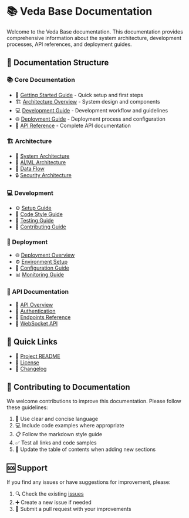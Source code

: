 # 📚 Veda Base Documentation

Welcome to the Veda Base documentation. This documentation provides comprehensive information about the system architecture, development processes, API references, and deployment guides.

## 📑 Documentation Structure

### 📚 Core Documentation

- 🚀 [Getting Started Guide](getting_started.md) - Quick setup and first steps
- 🏗️ [Architecture Overview](architecture/overview.md) - System design and components
- 💻 [Development Guide](development/development_guide.md) - Development workflow and guidelines
- 🌐 [Deployment Guide](deployment/deployment_guide.md) - Deployment process and configuration
- 📖 [API Reference](api/api_reference.md) - Complete API documentation

### 🏗️ Architecture

- 🔧 [System Architecture](architecture/overview.md)
- 🤖 [AI/ML Architecture](architecture/ai_ml_architecture.md)
- 🔄 [Data Flow](architecture/data_flow.md)
- 🔒 [Security Architecture](architecture/security.md)

### 💻 Development

- ⚙️ [Setup Guide](development/development_guide.md)
- 📝 [Code Style Guide](development/code_style.md)
- 🧪 [Testing Guide](development/testing.md)
- 🤝 [Contributing Guide](development/contributing.md)

### 🚀 Deployment

- 🌐 [Deployment Overview](deployment/deployment_guide.md)
- ⚙️ [Environment Setup](deployment/environment.md)
- 🔧 [Configuration Guide](deployment/configuration.md)
- 📊 [Monitoring Guide](deployment/monitoring.md)

### 🔌 API Documentation

- 📖 [API Overview](api/api_reference.md)
- 🔐 [Authentication](api/authentication.md)
- 📡 [Endpoints Reference](api/endpoints.md)
- 🔌 [WebSocket API](api/websocket.md)

## 🔗 Quick Links

- 📘 [Project README](../README.md)
- 📄 [License](../LICENSE)
- 📝 [Changelog](CHANGELOG.md)

## 🤝 Contributing to Documentation

We welcome contributions to improve this documentation. Please follow these guidelines:

1. 📝 Use clear and concise language
2. 💻 Include code examples where appropriate
3. 📋 Follow the markdown style guide
4. ✅ Test all links and code samples
5. 📑 Update the table of contents when adding new sections

## 🆘 Support

If you find any issues or have suggestions for improvement, please:

1. 🔍 Check the existing [issues](https://github.com/yourusername/veda-base/issues)
2. ➕ Create a new issue if needed
3. 🔄 Submit a pull request with your improvements
